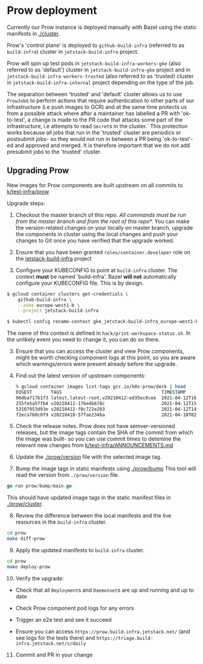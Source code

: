 # Prow deployment

Currently our Prow instance is deployed manually with Bazel using the static manifests in [./cluster](./cluster).

Prow's 'control plane' is deployed to `github-build-infra` (referred to as `build-infra`) cluster in `jetstack-build-infra` project.

Prow will spin up test pods in `jetstack-build-infra-workers-gke` (also referred to as 'default') cluster in `jetstack-build-infra-gke` project and in `jetstack-build-infra-workers-trusted` (also referred to as 'trusted) cluster in `jetstack-build-infra-internal` project depending on the type of the job.

The separation between 'trusted' and 'default' cluster allows us to use `ProwJob`s to perform actions that require authentication to other parts of our infrastructure (i.e push images to GCR) and at the same time protects us from a possible attack where after a maintainer has labelled a PR with 'ok-to-test', a change is made to the PR code that attacks some part of the infrastructure, i.e attempts to read `Secret`s in the cluster.`
This protection works because all jobs that run in the 'trusted' cluster are periodics or postsubmit jobs- so they would not run in between a PR being 'ok-to-test'-ed and approved and merged. It is therefore important that we do not add presubmit jobs to the 'trusted' cluster.

## Upgrading Prow

New images for Prow components are built upstream on all commits to [k/test-infra/prow](https://github.com/kubernetes/test-infra/tree/master/prow)

Upgrade steps:

1. Checkout the master branch of this repo. **All commands must be run from the master branch* and from the root of this repo**. You can make the version-related changes on your locally on master branch, upgrade the components in cluster using the local changes and push your changes to Git once you have verified that the upgrade worked.

1. Ensure that you have been granted `roles/container.developer` role on the
   [jetstack-build-infra](https://console.cloud.google.com/home/dashboard?project=jetstack-build-infra)
   project

2. Configure your KUBECONFIG to point at `build-infra` cluster. The context **must** be named 'build-infra'.
Bazel **will not** automatically configure your KUBECONFIG file. This is by design.

```sh
$ gcloud container clusters get-credentials \
    github-build-infra \
    --zone europe-west1-b \
    --project jetstack-build-infra

$ kubectl config rename-context gke_jetstack-build-infra_europe-west1-b_github-build-infra build-infra
```
The name of this context is defined in `hack/print-workspace-status.sh`.
In the unlikely event you need to change it, you can do so there.

3. Ensure that you can access the cluster and view Prow components, might be worth checking component logs at this point, so you are aware which warnings/errors were present already before the upgrade.

4. Find out the latest version of upstream components:

   ```sh
   % gcloud container images list-tags gcr.io/k8s-prow/deck | head
   DIGEST       TAGS                                     TIMESTAMP
   96dba717b1f3 latest,latest-root,v20210412-ed35ec0cee  2021-04-12T16:17:11
   255fe5a57fb4 v20210412-176e4b678c                     2021-04-12T15:39:17
   53107953d93e v20210412-f0c722e283                     2021-04-12T14:59:15
   f2eca760c0f9 v20210410-57fae234ba                     2021-04-10T02:55:02
   ```

5. Check the release notes.
Prow does not have semver-versioned releases, but the image tags contain the SHA of the commit from which the image was built- so you can use commit times to detemine the relevant new changes from [k/test-infra/ANNOUNCEMENTS.md](https://github.com/kubernetes/test-infra/blob/master/prow/ANNOUNCEMENTS.md)

6. Update the [./prow/version](./version) file with the selected image tag.

7. Bump the image tags in static manifests using [./prow/bump](./bump)
This tool will read the version from `./prow/version` file.

```go
go run prow/bump/main.go
```

This should have updated image tags in the static manifest files in [./prow/cluster](./cluster).

8. Review the difference between the local manifests and the live resources in the `build-infra` cluster.

```sh
cd prow
make diff-prow
```

9. Apply the updated manifests to `build-infra` cluster.

```sh
cd prow
make deploy-prow
```

10. Verify the upgrade:

- Check that all `Deployment`s and `Daemonset`s are up and running and up to date

- Check Prow component pod logs for any errors

- Trigger an e2e test and see it succeed

- Ensure you can access `https://prow.build-infra.jetstack.net/` (and see logs for the tests there) and `https://triage.build-infra.jetstack.net/s/daily`

11. Commit and PR in your change
